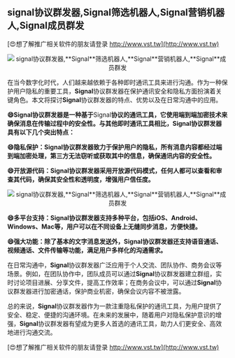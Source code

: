 ## **signal协议群发器,**Signal**筛选机器人,**Signal**营销机器人,**Signal**成员群发**

[😍想了解推广相关软件的朋友请登录 http://www.vst.tw](http://www.vst.tw)

 <center><img src="https://vst.tw/MP4/tuiguang/png/2.png" alt="signal协议群发器,**Signal**筛选机器人,**Signal**营销机器人,**Signal**成员群发"></center>

在当今数字化时代，人们越来越依赖于各种即时通讯工具来进行沟通。作为一种保护用户隐私的重要工具，**Signal**协议群发器在保护通讯安全和隐私方面扮演着关键角色。本文将探讨**Signal**协议群发器的特点、优势以及在日常沟通中的应用。

**😄**Signal**协议群发器是一种基于**Signal**协议的通讯工具，它使用端到端加密技术来确保消息在传输过程中的安全性。与其他即时通讯工具相比，**Signal**协议群发器具有以下几个突出特点：**

**😄隐私保护：**Signal**协议群发器致力于保护用户的隐私，所有消息内容都经过端到端加密处理，第三方无法窃听或获取其中的信息，确保通讯内容的安全性。**

**😄开放源代码：**Signal**协议群发器采用开放源代码模式，任何人都可以查看和审查其代码，确保其安全性和透明度，增强用户信任度。**

 <center><img src="https://vst.tw/MP4/tuiguang/png/4.png" alt="signal协议群发器,**Signal**筛选机器人,**Signal**营销机器人,**Signal**成员群发"></center>

**😄多平台支持：**Signal**协议群发器支持多种平台，包括iOS、Android、Windows、Mac等，用户可以在不同设备上无缝同步消息，方便快捷。**

**😄强大功能：除了基本的文字消息发送外，**Signal**协议群发器还支持语音通话、视频通话、文件传输等功能，满足用户多样化的沟通需求。**

在日常沟通中，**Signal**协议群发器广泛应用于个人交流、团队协作、商务会议等场景。例如，在团队协作中，团队成员可以通过**Signal**协议群发器建立群组，实时讨论项目进展、分享文件，提高工作效率；在商务会议中，可以通过**Signal**协议群发器进行加密通话，保护商业机密，确保会议内容不被泄露。

总的来说，**Signal**协议群发器作为一款注重隐私保护的通讯工具，为用户提供了安全、稳定、便捷的沟通环境。在未来的发展中，随着用户对隐私保护意识的增强，**Signal**协议群发器有望成为更多人首选的通讯工具，助力人们更安全、高效地进行沟通交流。

[😍想了解推广相关软件的朋友请登录 http://www.vst.tw](http://www.vst.tw)



